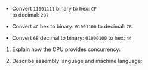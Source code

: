 <!-- Answers to the Conversion Questions-->
* Convert `11001111` binary
  to hex: `CF`  
  to decimal: `207`

* Convert `4C` hex
  to binary: `01001100`
  to decimal: `76`

* Convert `68` decimal
  to binary: `01000100`
  to hex: `44`

<!-- Answers to the Short Answer Essay Questions go here -->

1. Explain how the CPU provides concurrency:


2. Describe assembly language and machine language:


